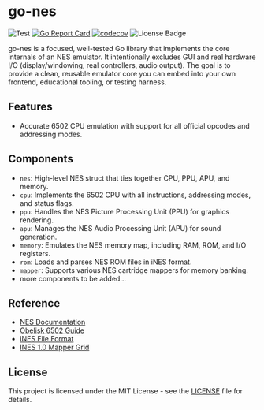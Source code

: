 # go-nes

![Test](https://github.com/ghosind/go-nes/workflows/test/badge.svg)
[![Go Report Card](https://goreportcard.com/badge/github.com/ghosind/go-nes)](https://goreportcard.com/report/github.com/ghosind/go-nes)
[![codecov](https://codecov.io/gh/ghosind/go-nes/branch/main/graph/badge.svg)](https://codecov.io/gh/ghosind/go-nes)
![License Badge](https://img.shields.io/github/license/ghosind/go-nes)

go-nes is a focused, well-tested Go library that implements the core internals of an NES emulator. It intentionally excludes GUI and real hardware I/O (display/windowing, real controllers, audio output). The goal is to provide a clean, reusable emulator core you can embed into your own frontend, educational tooling, or testing harness.

## Features

- Accurate 6502 CPU emulation with support for all official opcodes and addressing modes.
<!-- - Basic PPU implementation for rendering graphics (background and sprites). -->
<!-- - APU stubs for audio processing (full audio implementation is a work in progress). -->
<!-- - Memory mapping that supports various NES mappers (NROM, MMC1, etc.). -->
<!-- - Loading and parsing of iNES format ROM files. -->

## Components

- `nes`: High-level NES struct that ties together CPU, PPU, APU, and memory.
- `cpu`: Implements the 6502 CPU with all instructions, addressing modes, and status flags.
- `ppu`: Handles the NES Picture Processing Unit (PPU) for graphics rendering.
- `apu`: Manages the NES Audio Processing Unit (APU) for sound generation.
- `memory`: Emulates the NES memory map, including RAM, ROM, and I/O registers.
- `rom`: Loads and parses NES ROM files in iNES format.
- `mapper`: Supports various NES cartridge mappers for memory banking.
- more components to be added...

## Reference

- [NES Documentation](https://www.nesdev.org/NESDoc.pdf)
- [Obelisk 6502 Guide](https://www.nesdev.org/obelisk-6502-guide/index.html)
- [iNES File Format](https://www.nesdev.org/wiki/INES)
- [INES 1.0 Mapper Grid](https://www.nesdev.org/wiki/Mapper)

## License

This project is licensed under the MIT License - see the [LICENSE](LICENSE) file for details.
